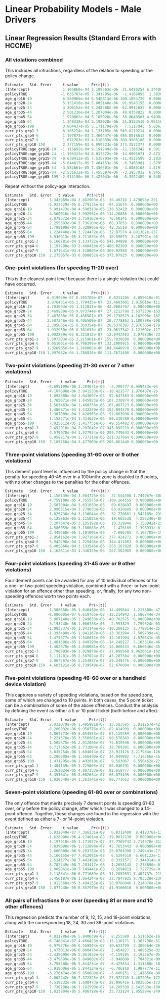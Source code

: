 
# Linear Probability Models - Male Drivers


## Linear Regression Results (Standard Errors with HCCME)


### All violations combined

This includes all infractions, regardless of the relation to speeding or the policy change.

```R
Estimate   Std. Error     t value      Pr(>|t|)
(Intercept)               1.105860e-04 5.108363e-06  21.6480257 6.344083e-104
policyTRUE               -1.035787e-05 7.341795e-06  -1.4108093  1.583009e-01
age_grp16-19              6.560960e-04 6.548813e-06 100.1854729  0.000000e+00
age_grp20-24              5.151416e-04 5.602148e-06  91.9543155  0.000000e+00
age_grp25-34              3.306153e-04 5.248588e-06  62.9912825  0.000000e+00
age_grp35-44              2.501230e-04 5.207004e-06  48.0358822  0.000000e+00
age_grp45-54              1.970862e-04 5.185928e-06  38.0040381 4.949843e-316
age_grp55-64              1.340338e-04 5.192020e-06  25.8153510 5.963160e-147
age_grp65-199             3.884437e-05 5.171179e-06   7.5117043  5.836250e-14
curr_pts_grp1-3           6.165224e-04 1.133705e-06 543.8119214  0.000000e+00
curr_pts_grp4-6           1.197873e-03 2.460447e-06 486.8518612  0.000000e+00
curr_pts_grp7-9           1.671783e-03 4.518839e-06 369.9586186  0.000000e+00
curr_pts_grp10-150        2.277159e-03 6.099223e-06 373.3522373  0.000000e+00
policyTRUE:age_grp16-19  -1.115692e-04 9.191249e-06 -12.1386342  6.591721e-34
policyTRUE:age_grp20-24  -1.195323e-04 8.017372e-06 -14.9091671  2.873147e-50
policyTRUE:age_grp25-34  -8.630412e-05 7.535793e-06 -11.4525599  2.283024e-30
policyTRUE:age_grp35-44  -5.044617e-05 7.484153e-06  -6.7403981  1.579533e-11
policyTRUE:age_grp45-54  -3.582661e-05 7.450501e-06  -4.8086168  1.519782e-06
policyTRUE:age_grp55-64  -2.531632e-05 7.455397e-06  -3.3957032  6.845255e-04
policyTRUE:age_grp65-199 -2.913190e-06 7.427043e-06  -0.3922409  6.948802e-01
```

Repeat without the policy-age interaction.

```R
Estimate   Std. Error   t value      Pr(>|t|)
(Intercept)         1.343969e-04 3.682903e-06  36.49210 1.479898e-291
policyTRUE         -5.923529e-05 6.279135e-07 -94.33670  0.000000e+00
age_grp16-19        5.991473e-04 4.590313e-06 130.52428  0.000000e+00
age_grp20-24        4.560018e-04 3.992981e-06 114.20086  0.000000e+00
age_grp25-34        2.879572e-04 3.759163e-06  76.60141  0.000000e+00
age_grp35-44        2.255503e-04 3.736100e-06  60.37053  0.000000e+00
age_grp45-54        1.799199e-04 3.720805e-06  48.35510  0.000000e+00
age_grp55-64        1.224448e-04 3.724472e-06  32.87576 4.881382e-237
age_grp65-199       3.930913e-05 3.711633e-06  10.59079  3.287991e-26
curr_pts_grp1-3     6.166781e-04 1.133722e-06 543.94098  0.000000e+00
curr_pts_grp4-6     1.197790e-03 2.460418e-06 486.82389  0.000000e+00
curr_pts_grp7-9     1.671641e-03 4.518805e-06 369.92980  0.000000e+00
curr_pts_grp10-150  2.275057e-03 6.098052e-06 373.07925  0.000000e+00
```


### One-point violations (for speeding 11-20 over)

This is the cleanest point level because there is a single violation that could have occurred.


```R
Estimate   Std. Error     t value      Pr(>|t|)
(Intercept)        6.819999e-07 8.205709e-07   0.8311286  4.059010e-01
policyTRUE         3.976451e-06 1.770435e-07  22.4603001 1.015016e-111
age_grp16-19       4.783003e-05 1.112831e-06  42.9804767  0.000000e+00
age_grp20-24       2.469989e-05 9.073744e-07  27.2212798 3.637233e-163
age_grp25-34       2.467088e-05 8.456501e-07  29.1738573 4.162998e-187
age_grp35-44       2.587346e-05 8.406509e-07  30.7778863 5.180798e-208
age_grp45-54       2.385865e-05 8.360354e-07  28.5378397 3.976365e-179
age_grp55-64       1.932950e-05 8.381633e-07  23.0617342 1.121692e-117
age_grp65-199      1.002299e-05 8.321812e-07  12.0442403  2.079838e-33
curr_pts_grp1-3    5.007283e-05 3.215901e-07 155.7038688  0.000000e+00
curr_pts_grp4-6    9.051601e-05 6.790399e-07 133.2999915  0.000000e+00
curr_pts_grp7-9    1.326965e-04 1.268065e-06 104.6448978  0.000000e+00
curr_pts_grp10-150 1.997082e-04 1.786820e-06 111.7673408  0.000000e+00
```



### Two-point violations (speeding 21-30 over or 7 other violations)




```R
Estimate   Std. Error    t value     Pr(>|t|)
(Intercept)        -4.695109e-06 1.384671e-06  -3.390777 6.969483e-04
policyTRUE         -4.107698e-06 3.941533e-07 -10.421577 1.976487e-25
age_grp16-19        1.892880e-04 2.043097e-06  92.647583 0.000000e+00
age_grp20-24        1.765071e-04 1.645923e-06 107.238974 0.000000e+00
age_grp25-34        1.563463e-04 1.460256e-06 107.067723 0.000000e+00
age_grp35-44        1.486871e-04 1.442240e-06 103.094570 0.000000e+00
age_grp45-54        1.387009e-04 1.428965e-06  97.063936 0.000000e+00
age_grp55-64        1.152271e-04 1.434622e-06  80.318780 0.000000e+00
age_grp65-199       7.025612e-05 1.417755e-06  49.554482 0.000000e+00
curr_pts_grp1-3     2.492910e-04 7.207042e-07 345.899210 0.000000e+00
curr_pts_grp4-6     4.579978e-04 1.527934e-06 299.749643 0.000000e+00
curr_pts_grp7-9     6.058217e-04 2.737216e-06 221.327664 0.000000e+00
curr_pts_grp10-150  7.185760e-04 3.477069e-06 206.661440 0.000000e+00
```


### Three-point violations (speeding 31-60 over or 9 other violations)

This demerit point level is influenced by the policy change in that the penalty for speeding 40-45 over in a 100km/hr zone is doubled to 6 points, with no other changes to the penalties for the other offences.



```R
Estimate   Std. Error     t value      Pr(>|t|)
(Intercept)         1.158139e-04 3.084725e-06   37.544308 1.744967e-308
policyTRUE         -4.759100e-05 4.355575e-07 -109.264555  0.000000e+00
age_grp16-19        2.507004e-04 3.631839e-06   69.028497  0.000000e+00
age_grp20-24        2.096315e-04 3.279033e-06   63.930885  0.000000e+00
age_grp25-34        1.025736e-04 3.130044e-06   32.770661 1.542185e-235
age_grp35-44        6.125863e-05 3.115025e-06   19.665538  4.256340e-86
age_grp45-54        3.207647e-05 3.105192e-06   10.329946  5.158942e-25
age_grp55-64        4.586059e-06 3.106688e-06    1.476189  1.398931e-01
age_grp65-199      -2.445668e-05 3.101001e-06   -7.886705  3.102705e-15
curr_pts_grp1-3     2.954162e-04 7.827166e-07  377.424272  0.000000e+00
curr_pts_grp4-6     5.942798e-04 1.725496e-06  344.411063  0.000000e+00
curr_pts_grp7-9     8.405666e-04 3.193546e-06  263.207920  0.000000e+00
curr_pts_grp10-150  1.162611e-03 4.346159e-06  267.502965  0.000000e+00
```



### Four-point violations (speeding 31-45 over or 9 other violations)

Four demerit points can be awarded for any of 10 individual offences or for a one- or two-point speeding violation, combined with a three- or two-point violation for an offence other than speeding, or, finally, for any two non-speeding offences worth two points each.

```R
Estimate   Std. Error    t value      Pr(>|t|)
(Intercept)         1.508658e-05 1.040480e-06  14.499644  1.217808e-47
policyTRUE         -8.086005e-07 6.619765e-08 -12.214943  2.586844e-34
age_grp16-19        5.087140e-05 1.249833e-06  40.702575  0.000000e+00
age_grp20-24        3.193248e-06 1.066788e-06   2.993329  2.759524e-03
age_grp25-34       -1.083737e-05 1.043146e-06 -10.389125  2.778914e-25
age_grp35-44       -1.393488e-05 1.041167e-06 -13.383904  7.509739e-41
age_grp45-54       -1.473477e-05 1.040451e-06 -14.161904  1.576641e-45
age_grp55-64       -1.481386e-05 1.040290e-06 -14.240127  5.163316e-46
age_grp65-199      -1.462379e-05 1.040081e-06 -14.060233  6.666646e-45
curr_pts_grp1-3     2.790903e-06 1.029870e-07  27.099568 9.962661e-162
curr_pts_grp4-6     1.111201e-05 2.567024e-07  43.287504  0.000000e+00
curr_pts_grp7-9     2.067767e-05 5.254877e-07  39.349476  0.000000e+00
curr_pts_grp10-150  4.603121e-05 8.739549e-07  52.670004  0.000000e+00
```


### Five-point violations (speeding 46-60 over or a handheld device violation)

This captures a variety of speeding violations, based on the speed zone, some of which are changed to 10 points.
In both cases, the 5 point ticket can be a combination of some of the above offences.
Conduct the analysis by defining the event as either a 5 or 10 point ticket (both before and after).


```R
Estimate   Std. Error    t value      Pr(>|t|)
(Intercept)         2.032079e-06 1.495981e-07  13.583585  5.011267e-42
policyTRUE         -8.200932e-06 9.950776e-08 -82.414998  0.000000e+00
age_grp16-19        4.063773e-05 6.054553e-07  67.119289  0.000000e+00
age_grp20-24        3.221570e-05 3.556981e-07  90.570343  0.000000e+00
age_grp25-34        1.505375e-05 2.012006e-07  74.819598  0.000000e+00
age_grp35-44        6.717562e-06 1.731804e-07  38.789381  0.000000e+00
age_grp45-54        3.835754e-06 1.604014e-07  23.913476 2.217984e-126
age_grp55-64        2.200900e-06 1.566490e-07  14.049882  7.716266e-45
age_grp65-199       1.431295e-06 1.492010e-07   9.593067  8.550462e-22
curr_pts_grp1-3     1.484139e-05 1.725005e-07  86.036791  0.000000e+00
curr_pts_grp4-6     3.362024e-05 4.067353e-07  82.658777  0.000000e+00
curr_pts_grp7-9     5.351641e-05 8.002634e-07  66.873495  0.000000e+00
curr_pts_grp10-150  1.020340e-04 1.263241e-06  80.771612  0.000000e+00
```




### Seven-point violations (speeding 61-80 over or combinations)

The only offence that merits precisely 7 demerit points is speeding 61-80 over, only before the policy change, after which it was changed to a 14-point offence.
Together, these changes are found in the regression with the event defined as either a 7- or 14-point violation.



```R
Estimate   Std. Error     t value      Pr(>|t|)
(Intercept)         5.032049e-07 7.366231e-08   6.8312400  8.418376e-12
policyTRUE         -1.628000e-06 4.174014e-08 -39.0032130  0.000000e+00
age_grp16-19        1.197918e-05 3.171027e-07  37.7769742 2.714378e-312
age_grp20-24        7.839098e-06 1.712890e-07  45.7653442  0.000000e+00
age_grp25-34        2.606000e-06 9.283788e-08  28.0704398 2.249443e-173
age_grp35-44        5.166155e-07 7.912081e-08   6.5294510  6.601122e-11
age_grp45-54        2.524177e-08 7.442499e-08   0.3391571  7.344914e-01
age_grp55-64       -8.782449e-08 7.283417e-08  -1.2058145  2.278890e-01
age_grp65-199       2.069061e-08 7.149441e-08   0.2894019  7.722739e-01
curr_pts_grp1-3     2.118541e-06 6.771689e-08  31.2852691 7.402737e-215
curr_pts_grp4-6     5.456187e-06 1.664244e-07  32.7847825 9.703328e-236
curr_pts_grp7-9     1.012568e-05 3.494155e-07  28.9788946 1.214070e-184
curr_pts_grp10-150  2.677240e-05 6.387970e-07  41.9106616  0.000000e+00
```



### All pairs of infractions 9 or over (speeding 81 or more and 10 other offences)

This regression predicts the number of 9, 12, 15, and 18-point violations, along with the corresponding 18, 24, 30 and 36-point violations.

```R
Estimate   Std. Error    t value      Pr(>|t|)
(Intercept)         4.821786e-06 5.840639e-07   8.255580  1.511662e-16
policyTRUE         -6.748841e-07 4.466423e-08 -15.110171  1.387798e-51
age_grp16-19        6.979776e-06 6.569944e-07  10.623799  2.309664e-26
age_grp20-24        1.473013e-06 6.000476e-07   2.454827  1.409525e-02
age_grp25-34       -2.438098e-06 5.861932e-07  -4.159205  3.193567e-05
age_grp35-44       -3.479699e-06 5.849602e-07  -5.948608  2.704321e-09
age_grp45-54       -3.755408e-06 5.844234e-07  -6.425834  1.311488e-10
age_grp55-64       -3.919606e-06 5.844124e-07  -6.706918  1.987777e-11
age_grp65-199      -3.276474e-06 5.850689e-07  -5.600151  2.141656e-08
curr_pts_grp1-3     2.062242e-06 7.372325e-08  27.972745 3.487295e-172
curr_pts_grp4-6     4.519232e-06 1.608473e-07  28.096416 1.083565e-173
curr_pts_grp7-9     7.730298e-06 3.182590e-07  24.289330 2.541583e-130
curr_pts_grp10-150  1.823804e-05 5.406728e-07  33.732124 1.955294e-249
```
